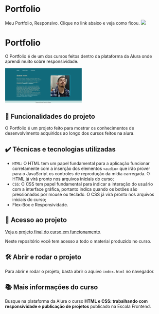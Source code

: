 # Portfolio
Meu Portfolio, Responsivo. Clique no link abaixo e veja como ficou.
![](https://raw.githubusercontent.com/Rox351/Portfolio/main/Portfolio.png)

# Portfolio

O Portfolio é de um dos cursos feitos dentro da plataforma da Alura onde aprendi muito sobre responsividade.

<img src="https://raw.githubusercontent.com/Rox351/Portfolio/main/SobreMim.png" alt="Imagem do Alura MIDI" width="50%">


## 🔨 Funcionalidades do projeto

O Portfolio é um projeto feito para mostrar os conhecimentos de desenvolvimento adquiridos ao longo dos cursos feitos na alura.

## ✔️ Técnicas e tecnologias utilizadas

- `HTML`: O HTML tem um papel fundamental para a aplicação funcionar corretamente com a inserção dos elementos `<audio>` que irão prover para o JavaScript os controles de reprodução da mídia carregada. O HTML já virá pronto nos arquivos iniciais do curso;
- `CSS`: O CSS tem papel fundamental para indicar a interação do usuário com a interface gráfica, portanto indica quando os botões são pressionados por mouse ou teclado. O CSS já virá pronto nos arquivos iniciais do curso;
- Flex-Box e Responsividade.

## 📁 Acesso ao projeto

[Veja o projeto final do curso em funcionamento](https://rox351.github.io/Portfolio/).

Neste repositório você tem acesso a todo o material produzido no curso.

## 🛠️ Abrir e rodar o projeto

Para abrir e rodar o projeto, basta abrir o aquivo `index.html` no navegador.

## 📚 Mais informações do curso

Busque na plataforma da Alura o curso **HTML e CSS: trabalhando com responsividade e publicação de projetos** publicado na Escola Frontend.
